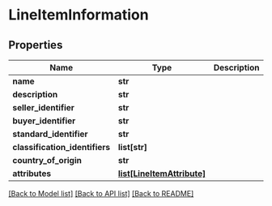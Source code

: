 # LineItemInformation

## Properties
Name | Type | Description | Notes
------------ | ------------- | ------------- | -------------
**name** | **str** |  | [optional] 
**description** | **str** |  | [optional] 
**seller_identifier** | **str** |  | [optional] 
**buyer_identifier** | **str** |  | [optional] 
**standard_identifier** | **str** |  | [optional] 
**classification_identifiers** | **list[str]** |  | [optional] 
**country_of_origin** | **str** |  | [optional] 
**attributes** | [**list[LineItemAttribute]**](LineItemAttribute.md) |  | [optional] 

[[Back to Model list]](../README.md#documentation-for-models) [[Back to API list]](../README.md#documentation-for-api-endpoints) [[Back to README]](../README.md)



